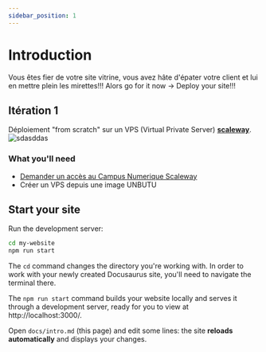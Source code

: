 ```yaml
---
sidebar_position: 1
---
```


# Introduction

Vous êtes fier de votre site vitrine, vous avez hâte d'épater votre client et lui en mettre plein les mirettes!!!
Alors go for it now -> Deploy your site!!!

## Itération 1

Déploiement "from scratch" sur un VPS (Virtual Private Server) **[scaleway](https://scaleway.com)**.
![sdasddas](https://www.scaleway.com/static/6a3ff135bd90b05124981ec237081fed/b0190/hero-floating-boy-frame.webp)

### What you'll need

- [Demander un accès au Campus Numerique Scaleway](htttps://scaleway.com)
- Créer un VPS depuis une image UNBUTU


## Start your site

Run the development server:

```bash
cd my-website
npm run start
```

The `cd` command changes the directory you're working with. In order to work with your newly created Docusaurus site, you'll need to navigate the terminal there.

The `npm run start` command builds your website locally and serves it through a development server, ready for you to view at http://localhost:3000/.

Open `docs/intro.md` (this page) and edit some lines: the site **reloads automatically** and displays your changes.
